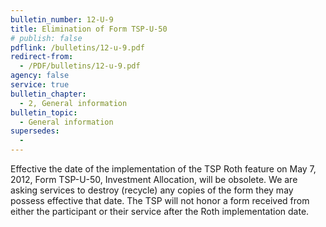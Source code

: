 ```yaml
---
bulletin_number: 12-U-9
title: Elimination of Form TSP-U-50
# publish: false
pdflink: /bulletins/12-u-9.pdf
redirect-from:
  - /PDF/bulletins/12-u-9.pdf
agency: false
service: true
bulletin_chapter:
  - 2, General information
bulletin_topic:
  - General information
supersedes:
  -
---
```


Effective the date of the implementation of the TSP Roth feature on May 7, 2012, Form TSP-U-50, Investment Allocation, will be obsolete. We are asking services to destroy (recycle) any copies of the form they may possess effective that date. The TSP will not honor a form received from either the participant or their service after the Roth implementation date.
